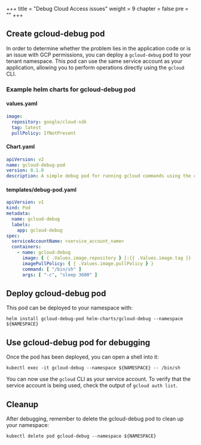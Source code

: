 +++
title = "Debug Cloud Access issues"
weight = 9
chapter = false
pre = ""
+++

## Create gcloud-debug pod

In order to determine whether the problem lies in the application code or is an issue with GCP permissions, you can
deploy a `gcloud-debug` pod to your tenant namespace. This pod can use the same service account as your application,
allowing you to perform operations directly using the `gcloud` CLI.

### Example helm charts for gcloud-debug pod

#### values.yaml

```yaml values.yaml
image:
  repository: google/cloud-sdk
  tag: latest
  pullPolicy: IfNotPresent
```

#### Chart.yaml

```yaml
apiVersion: v2
name: gcloud-debug-pod
version: 0.1.0
description: A simple debug pod for running gcloud commands using the cloud access service account
```

#### templates/debug-pod.yaml

```yaml
apiVersion: v1
kind: Pod
metadata:
  name: gcloud-debug
  labels:
    app: gcloud-debug
spec:
  serviceAccountName: <service_account_name>
  containers:
    - name: gcloud-debug
      image: { { .Values.image.repository } }:{{ .Values.image.tag }}
      imagePullPolicy: { { .Values.image.pullPolicy } }
      command: [ "/bin/sh" ]
      args: [ "-c", "sleep 3600" ]
```

## Deploy gcloud-debug pod

This pod can be deployed to your namespace with:

```shell
helm install gcloud-debug-pod helm-charts/gcloud-debug --namespace ${NAMESPACE}
```

## Use gcloud-debug pod for debugging

Once the pod has been deployed, you can open a shell into it:

```shell
kubectl exec -it gcloud-debug --namespace ${NAMESPACE} -- /bin/sh
```

You can now use the `gcloud` CLI as your service account. To verify that the service account is being used, check the
output of `gcloud auth list`.

## Cleanup

After debugging, remember to delete the gcloud-debug pod to clean up your namespace:

```shell
kubectl delete pod gcloud-debug --namespace ${NAMESPACE}
```
